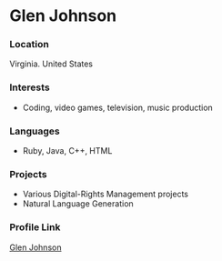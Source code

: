 # Glen Johnson

### Location

Virginia. United States

### Interests

- Coding, video games, television, music production

### Languages

- Ruby, Java, C++, HTML

### Projects

- Various Digital-Rights Management projects
- Natural Language Generation

### Profile Link

[Glen Johnson](https://github.com/gj-codes)
